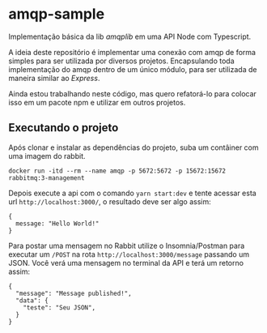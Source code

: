 # amqp-sample

Implementação básica da lib _amqplib_ em uma API Node com Typescript.

A ideia deste repositório é implementar uma conexão com amqp de forma simples para ser utilizada por diversos projetos. Encapsulando toda implementação do amqp dentro de um único módulo, para ser utilizada de maneira similar ao _Express_.

Ainda estou trabalhando neste código, mas quero refatorá-lo para colocar isso em um pacote npm e utilizar em outros projetos.

## Executando o projeto

Após clonar e instalar as dependências do projeto, suba um contâiner com uma imagem do rabbit.

```
docker run -itd --rm --name amqp -p 5672:5672 -p 15672:15672 rabbitmq:3-management
```

Depois execute a api com o comando `yarn start:dev` e tente acessar esta url `http://localhost:3000/`, o resultado deve ser algo assim:

```
{
  message: "Hello World!"
}
```

Para postar uma mensagem no Rabbit utilize o Insomnia/Postman para executar um `/POST` na rota `http://localhost:3000/message` passando um JSON. Você verá uma mensagem no terminal da API e terá um retorno assim:

```
{
  "message": "Message published!",
  "data": {
    "teste": "Seu JSON",
  }
}
```
